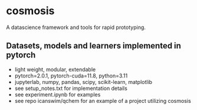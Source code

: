 # cosmosis
A datascience framework and tools for rapid prototyping.

## Datasets, models and learners implemented in pytorch
* light weight, modular, extendable
* pytorch=2.0.1, pytorch-cuda=11.8, python=3.11
* jupyterlab, numpy, pandas, scipy, scikit-learn, matplotlib
* see setup_notes.txt for implementation details
* see experiment.ipynb for examples
* see repo icanswim/qchem for an example of a project utilizing cosmosis
  



